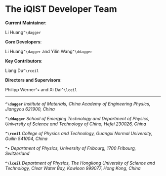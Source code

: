 # The iQIST Developer Team

**Current Maintainer**:

Li Huang``^\dagger``

**Core Developers**:

Li Huang``^\dagger`` and Yilin Wang``^\ddagger``

**Key Contributors**:

Liang Du``^\rceil``

**Directors and Supervisors**:

Philipp Werner``^✶`` and Xi Dai``^\lceil``

---

**``^\dagger``** *Institute of Materials, China Academy of Engineering Physics, Jiangyou 621900, China*

**``^\ddagger``** *School of Emerging Technology and Department of Physics, University of Science and Technology of China, Hefei 230026, China*

**``^\rceil``** *College of Physics and Technology, Guangxi Normal University, Guilin 541004, China*

**``^✶``** *Department of Physics, University of Fribourg, 1700 Fribourg, Switzerland*

**``^\lceil``** *Department of Physics, The Hongkong University of Science and Technology, Clear Water Bay, Kowloon 999077, Hong Kong, China*
